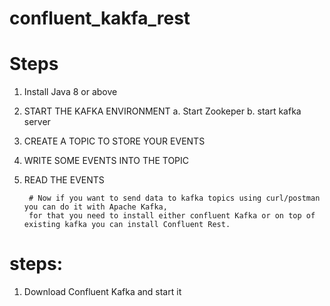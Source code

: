 # confluent_kakfa_rest

Steps
=====
1. Install Java 8 or above
2. START THE KAFKA ENVIRONMENT
  a. Start Zookeper
  b. start kafka server
3. CREATE A TOPIC TO STORE YOUR EVENTS
4. WRITE SOME EVENTS INTO THE TOPIC
5. READ THE EVENTS


        # Now if you want to send data to kafka topics using curl/postman you can do it with Apache Kafka,
        for that you need to install either confluent Kafka or on top of existing kafka you can install Confluent Rest.


steps:
======
1. Download Confluent Kafka and start it
